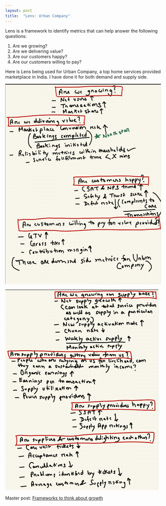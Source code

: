 ```yaml
---
layout: post
title:  "Lens: Urban Company"
---
```


Lens is a framework to identify metrics that can help answer the following questions:

1. Are we growing?
2. Are we delivering value?
3. Are our customers happy?
4. Are our customers willing to pay?

Here is Lens being used for Urban Company, a top home services provided marketplace in India. I have done it for both demand and supply side.

![customer lens](/assets/img/customerlens.png)

![supply lens](/assets/img/supplylens.png)

Master post: [Frameworks to think about growth](https://manassaloi.com/2021/09/25/think-growth.html)
